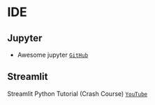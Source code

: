# IDE

## Jupyter
- Awesome jupyter [`GitHub`](https://github.com/markusschanta/awesome-jupyter)

## Streamlit
Streamlit Python Tutorial (Crash Course) [`YouTube`](https://www.youtube.com/watch?v=_9WiB2PDO7k&list=PLJ39kWiJXSixyRMcn3lrbv8xI8ZZoYNZU&index=1)

